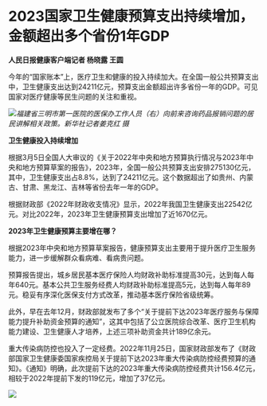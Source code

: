 # 2023国家卫生健康预算支出持续增加，金额超出多个省份1年GDP

**人民日报健康客户端记者 杨晓露 王圆**

今年的“国家账本”上，医疗卫生和健康的投入持续加大。在全国一般公共预算支出中，卫生健康支出达到24211亿元，预算支出金额超出许多省份一年的GDP。可见国家对医疗健康等民生问题的关注和重视。

![](https://inews.gtimg.com/om_bt/OwGlo5SsnRicYGt1v4WdZQfqaeA-j3k2xZ2Aj1FJWZBVkAA/1000)_福建省三明市第一医院的医保办工作人员（右）向前来咨询药品报销问题的居民讲解相关政策。新华社记者姜克红
摄_

**卫生健康投入持续增加**

根据3月5日全国人大审议的《关于2022年中央和地方预算执行情况与2023年中央和地方预算草案的报告》，2023年，全国一般公共预算支出安排275130亿元，其中，卫生健康支出占8.8%，达到了24211亿元。这个数据超出了如贵州、内蒙古、甘肃、黑龙江、吉林等省份去年一年的GDP。

根据财政部《2022年财政收支情况》显示，2022年我国卫生健康支出22542亿元。对比2022年，2023年卫生健康预算支出增加了近1670亿元。

**2023年卫生健康预算主要增在哪？**

根据2023年中央和地方预算草案报告，健康预算支出主要用于提升医疗卫生服务能力，进一步缓解群众看病难、看病贵问题。

预算报告提出，城乡居民基本医疗保险人均财政补助标准提高30元，达到每人每年640元。基本公共卫生服务经费人均财政补助标准提高5元，达到每人每年89元。稳妥有序深化医保支付方式改革，推动基本医疗保险省级统筹。

此外，早在去年12月，财政部就发布了多个“关于提前下达2023年医疗服务与保障能力提升补助资金预算的通知”，这其中包括了公立医院综合改革、医疗卫生机构能力建设、卫生健康人才培养，上述三项补助资金共计189亿余元。

重大传染病防控也投入了一定经费。2022年11月25日，国家财政部发布了《财政部国家卫生健康委国家疾控局关于提前下达2023年重大传染病防控经费预算的通知》。《通知》明确，此次提前下达的2023年重大传染病防控经费共计156.4亿元，相较于2022年提前下发的119亿元，增加了37亿元。

![](https://inews.gtimg.com/om_bt/O6xth7LcYTj7ZKCqSlu0ahkvxco0ZcmK28l5cUEuAUX9MAA/0)

